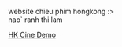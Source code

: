 website chieu phim hongkong :>
</br>
nao` ranh thi lam


<a href="https://hkcine.truongphucnguyen.id.vn/">HK Cine Demo</a>

